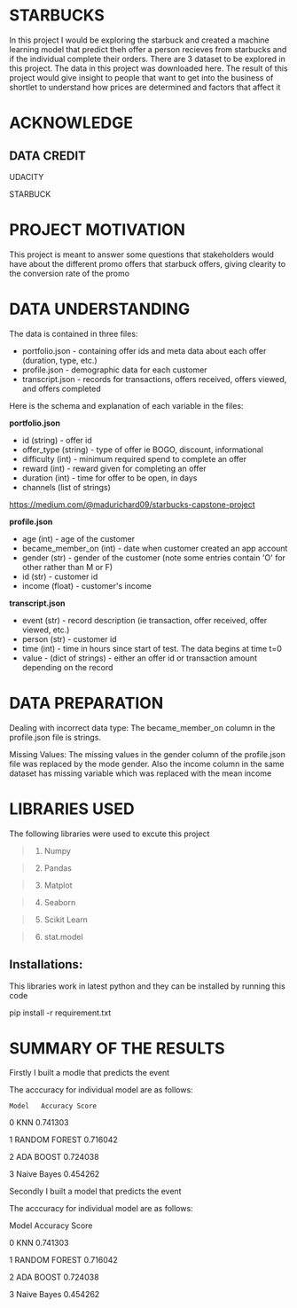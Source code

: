 # STARBUCKS

In this project I would be exploring the starbuck and created a machine learning model that predict theh offer a person recieves from starbucks and if the individual complete their orders. There are 3 dataset to be explored in this project. The data in this project was downloaded here. The result of this project would give insight to people that want to get into the business of shortlet to understand how prices are determined and factors that affect it

# ACKNOWLEDGE

## DATA CREDIT

UDACITY 

STARBUCK

# PROJECT MOTIVATION
This project is meant to answer some questions that stakeholders would have about the different promo offers that starbuck offers, giving clearity to the conversion rate of the promo

# DATA UNDERSTANDING

The data is contained in three files:

* portfolio.json - containing offer ids and meta data about each offer (duration, type, etc.)
* profile.json - demographic data for each customer
* transcript.json - records for transactions, offers received, offers viewed, and offers completed

Here is the schema and explanation of each variable in the files:

**portfolio.json**
* id (string) - offer id
* offer_type (string) - type of offer ie BOGO, discount, informational
* difficulty (int) - minimum required spend to complete an offer
* reward (int) - reward given for completing an offer
* duration (int) - time for offer to be open, in days
* channels (list of strings)

https://medium.com/@madurichard09/starbucks-capstone-project

**profile.json**
* age (int) - age of the customer 
* became_member_on (int) - date when customer created an app account
* gender (str) - gender of the customer (note some entries contain 'O' for other rather than M or F)
* id (str) - customer id
* income (float) - customer's income

**transcript.json**
* event (str) - record description (ie transaction, offer received, offer viewed, etc.)
* person (str) - customer id
* time (int) - time in hours since start of test. The data begins at time t=0
* value - (dict of strings) - either an offer id or transaction amount depending on the record

# DATA PREPARATION

Dealing with incorrect data type: The became_member_on column in the profile.json file is strings. 

Missing Values: The missing values in the gender column of the profile.json file was replaced by the mode gender. Also the income column in the same dataset has missing variable which was replaced with the mean income


# LIBRARIES USED

The following libraries were used to excute this project

> 1. Numpy

> 2. Pandas

> 3. Matplot

> 4. Seaborn

> 5. Scikit Learn

> 6. stat.model

## Installations:

This libraries work in latest python and they can be installed by running this code

pip install -r requirement.txt

# SUMMARY OF THE RESULTS

Firstly I built a modle that predicts the event 

The acccuracy for individual model are as follows:

	Model	Accuracy Score

0	KNN	0.741303

1	RANDOM FOREST	0.716042

2	ADA BOOST	0.724038

3	Naive Bayes	0.454262

Secondly I built a model that predicts the event

The acccuracy for individual model are as follows:


Model	Accuracy Score

0	KNN	0.741303

1	RANDOM FOREST	0.716042

2	ADA BOOST	0.724038

3	Naive Bayes	0.454262
